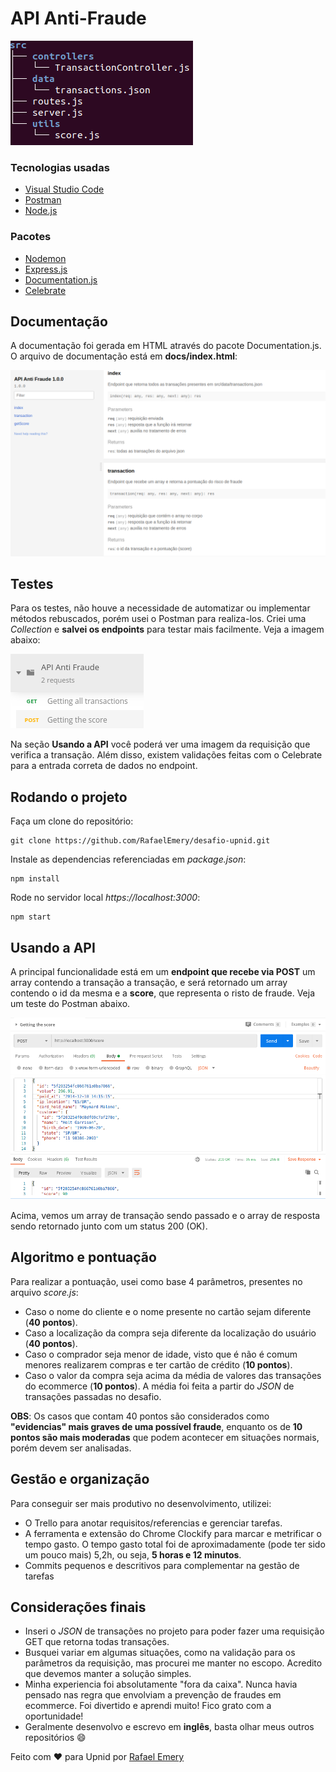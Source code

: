 # API Anti-Fraude

![](assets/src-img.png)


### Tecnologias usadas

- [Visual Studio Code](https://code.visualstudio.com/)
- [Postman](https://www.postman.com/)
- [Node.js](https://nodejs.org/en/)

### Pacotes

- [Nodemon](https://nodemon.io/)
- [Express.js](https://expressjs.com/pt-br/)
- [Documentation.js](https://github.com/documentationjs/documentation)
- [Celebrate](https://github.com/arb/celebrate)

## Documentação

A documentação foi gerada em HTML através do pacote Documentation.js. O arquivo de documentação está em **docs/index.html**:

![](assets/doc-img.png)

## Testes

Para os testes, não houve a necessidade de automatizar ou implementar métodos rebuscados, porém usei o Postman para realiza-los. Criei uma *Collection* e **salvei os endpoints** para testar mais facilmente. Veja a imagem abaixo:

![](assets/collect-img.png)

Na seção **Usando a API** você poderá ver uma imagem da requisição que verifica a transação. Além disso, existem validações feitas com o Celebrate para a entrada correta de dados no endpoint.

## Rodando o projeto

Faça um clone do repositório:
```
git clone https://github.com/RafaelEmery/desafio-upnid.git
```

Instale as dependencias referenciadas em *package.json*:
```
npm install
```

Rode no servidor local *https://localhost:3000*:
```
npm start
```

## Usando a API

A principal funcionalidade está em um **endpoint que recebe via POST** um array contendo a transação a transação, e será retornado um array contendo o id da mesma e a **score**, que representa o risto de fraude. Veja um teste do Postman abaixo.

![](assets/postman-img.png)

Acima, vemos um array de transação sendo passado e o array de resposta sendo retornado junto com um status 200 (OK).

## Algoritmo e pontuação

Para realizar a pontuação, usei como base 4 parâmetros, presentes no arquivo *score.js*:
- Caso o nome do cliente e o nome presente no cartão sejam diferente (**40 pontos**).
- Caso a localização da compra seja diferente da localização do usuário (**40 pontos**).
- Caso o comprador seja menor de idade, visto que é não é comum menores realizarem compras e ter cartão de crédito (**10 pontos**).
- Caso o valor da compra seja acima da média de valores das transações do ecommerce (**10 pontos**). A média foi feita a partir do *JSON* de transações passadas no desafio.

**OBS**: Os casos que contam 40 pontos são considerados como **"evidencias" mais graves de uma possível fraude**, enquanto os de **10 pontos são mais moderadas** que podem acontecer em situações normais, porém devem ser analisadas.

## Gestão e organização

Para conseguir ser mais produtivo no desenvolvimento, utilizei:
- O Trello para anotar requisitos/referencias e gerenciar tarefas.
- A ferramenta e extensão do Chrome Clockify para marcar e metrificar o tempo gasto. O tempo gasto total foi de aproximadamente (pode ter sido um pouco mais) 5,2h, ou seja, **5 horas e 12 minutos**.
- Commits pequenos e descritivos para complementar na gestão de tarefas

## Considerações finais

- Inseri o *JSON* de transações no projeto para poder fazer uma requisição GET que retorna todas transações.
- Busquei variar em algumas situações, como na validação para os parâmetros da requisição, mas procurei me manter no escopo. Acredito que devemos manter a solução simples.
- Minha experiencia foi absolutamente "fora da caixa". Nunca havia pensado nas regra que envolviam a prevenção de fraudes em ecommerce. Foi divertido e aprendi muito! Fico grato com a oportunidade!
- Geralmente desenvolvo e escrevo em **inglês**, basta olhar meus outros repositórios :smile:


Feito com :hearts: para Upnid por [Rafael Emery](https://rafaelemery.github.io)

